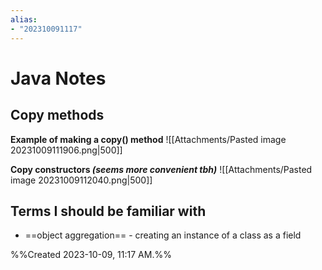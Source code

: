 ```yaml
---
alias: 
- "202310091117"
---
```

# Java Notes
## Copy methods
**Example of making a copy() method**
![[Attachments/Pasted image 20231009111906.png|500]]

**Copy constructors *(seems more convenient tbh)***
![[Attachments/Pasted image 20231009112040.png|500]]




## Terms I should be familiar with
- ==object aggregation== - creating an instance of a class as a field





%%Created 2023-10-09, 11:17 AM.%%
